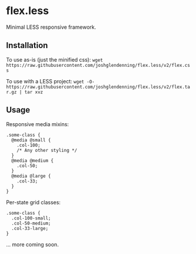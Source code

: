 flex.less
=========

Minimal LESS responsive framework.

## Installation
To use as-is (just the minified css):
`wget https://raw.githubusercontent.com/joshglendenning/flex.less/v2/flex.css`

To use with a LESS project:
`wget -O- https://raw.githubusercontent.com/joshglendenning/flex.less/v2/flex.tar.gz | tar xvz`

## Usage

Responsive media mixins:

```less
.some-class {
  @media @small {
    .col-100;
    /* Any other styling */
  }
  @media @medium {
    .col-50;
  }
  @media @large {
    .col-33;
  }
}
```

Per-state grid classes:

```less
.some-class {
  .col-100-small;
  .col-50-medium;
  .col-33-large;
}
```

... more coming soon.
